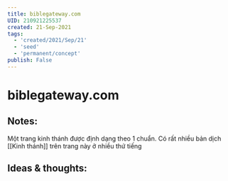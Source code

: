 ```yaml
---
title: biblegateway.com
UID: 210921225537
created: 21-Sep-2021
tags:
  - 'created/2021/Sep/21'
  - 'seed'
  - 'permanent/concept'
publish: False
---
```

# biblegateway.com

## Notes:
Một trang kinh thánh được định dạng theo 1 chuẩn. Có rất nhiều bản dịch [[Kinh thánh]] trên trang này ở nhiều thứ tiếng

## Ideas & thoughts:
